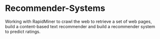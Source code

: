 # Recommender-Systems
Working with RapidMiner to crawl the web to retrieve a set of web pages,  build a content-based text recommender and build a recommender system to predict ratings.
